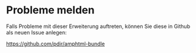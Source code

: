 # Probleme melden

Falls Probleme mit dieser Erweiterung auftreten, können Sie diese in Github als neuen Issue anlegen: 

https://github.com/pdir/amphtml-bundle
